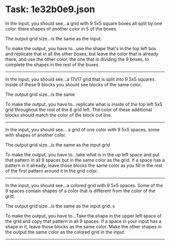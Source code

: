 # Task: 1e32b0e9.json

In the input, you should see...a grid with 9 5x5 square boxes all split by one color. there shapes of another color in 5 of the boxes.

The output grid size...is the same as the input.

To make the output, you have to...use the shape that's in the top left box and replicate that in all the other boxes, but leave the color that is already there, and use the other color, the one that is dividing the 9 boxes, to complete the shapes in the rest of the boxes

---

In the input, you should see...a 17x17 grid that is split into 9 5x5 squares. Inside of these 9 blocks you should see blocks of the same color.

The output grid size...is the same

To make the output, you have to...replicate what is inside of the top left 5x5 grid throughout the rest of the 8 grid left. The color of these additional blocks should match the color of the block cut line.

---

In the input, you should see... a grid of one color with 9 5x5 spaces, some with shapes of another color.

The output grid size...is the same as the input grid

To make the output, you have to...take what is in the up left space and put that pattern in all 9 spaces but in the same color as the grid. If a space has a pattern in it already, leave those blocks the same color as you fill in the rest of the first pattern around it in the grid color.

---

In the input, you should see...a colored grid with 9 5x5 spaces. Some of the 9 spaces contain shapes of a color that is different from the color of the grid.

The output grid size...is the same as the input grid. s

To make the output, you have to...Take the shape in the upper left space of the grid and copy that pattern in all 9 spaces. If a space in your input has a shape in it, leave those blocks as the same color. Make the other shapes in the output the same color as the colored grid in the input.

---

